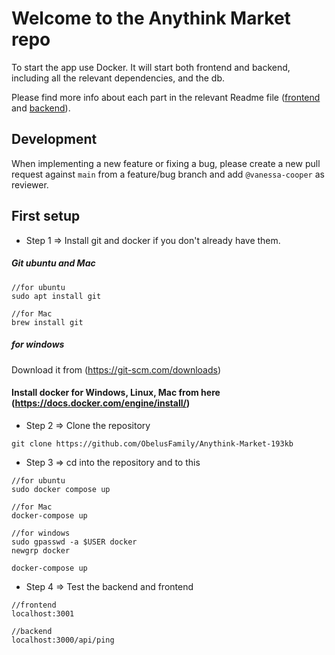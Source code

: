 # Welcome to the Anythink Market repo

To start the app use Docker. It will start both frontend and backend, including all the relevant dependencies, and the db.

Please find more info about each part in the relevant Readme file ([frontend](frontend/readme.md) and [backend](backend/README.md)).

## Development

When implementing a new feature or fixing a bug, please create a new pull request against `main` from a feature/bug branch and add `@vanessa-cooper` as reviewer.

## First setup

- Step 1 => Install git and docker if you don't already have them.

##### Git ubuntu and Mac
```
//for ubuntu
sudo apt install git

//for Mac
brew install git
```
##### for windows
Download it from (https://git-scm.com/downloads)

#### Install docker for Windows, Linux, Mac from here (https://docs.docker.com/engine/install/)

- Step 2 => Clone the repository
```
git clone https://github.com/ObelusFamily/Anythink-Market-193kb
```

- Step 3 => cd into the repository and to this

```
//for ubuntu
sudo docker compose up

//for Mac
docker-compose up

//for windows
sudo gpasswd -a $USER docker
newgrp docker

docker-compose up
```

- Step 4 => Test the backend and frontend
```
//frontend
localhost:3001

//backend
localhost:3000/api/ping
```
